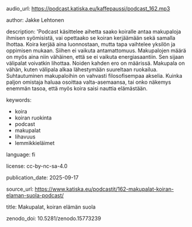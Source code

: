 audio_url: https://podcast.katiska.eu/kaffepaussi/podcast_162.mp3

author: Jakke Lehtonen

description: 'Podcast käsittelee aihetta saako koiralle antaa makupaloja ihmisen syömisistä,
  vai opettaako se koiran kerjäämään sekä samalla lhottaa. Koira kerjää aina luonnostaan,
  mutta tapa vaihtelee yksilön ja oppimisen mukaan. Siihen ei vaikuta antamattomuus.
  Makupalojen määrä on myös aina niin vähäinen, että se ei vaikuta energiasaantiin.
  Sen sijaan välipalat voivatkin lihottaa. Noiden kahden ero on määrissä. Makupala
  on vähän, kuten välipala alkaa lähestymään suureltaan ruokailua. Suhtautuminen makupaloihin
  on vahvasti filosofisempaa akselia. Kuinka paljon omistaja haluaa osoittaa valta-asemaansa,
  tai onko näkemys enemmän tasoa, että myös koira saisi nauttia elämästään.

keywords:
- koira
- koiran ruokinta
- podcast
- makupalat
- lihavuus
- lemmikkieläimet

language: fi

license: cc-by-nc-sa-4.0

publication_date: 2025-09-17

source_url: https://www.katiska.eu/podcastit/162-makupalat-koiran-elaman-suola-podcast/

title: Makupalat, koiran elämän suola

zenodo_doi: 10.5281/zenodo.15773239
